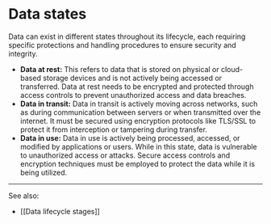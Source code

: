 # Data states

Data can exist in different states throughout its lifecycle, each requiring specific protections and handling procedures to ensure security and integrity.

- **Data at rest:** This refers to data that is stored on physical or cloud-based storage devices and is not actively being accessed or transferred. Data at rest needs to be encrypted and protected through access controls to prevent unauthorized access and data breaches.
- **Data in transit:** Data in transit is actively moving across networks, such as during communication between servers or when transmitted over the internet. It must be secured using encryption protocols like TLS/SSL to protect it from interception or tampering during transfer.
- **Data in use:** Data in use is actively being processed, accessed, or modified by applications or users. While in this state, data is vulnerable to unauthorized access or attacks. Secure access controls and encryption techniques must be employed to protect the data while it is being utilized.
---

See also:

- [[Data lifecycle stages]]

